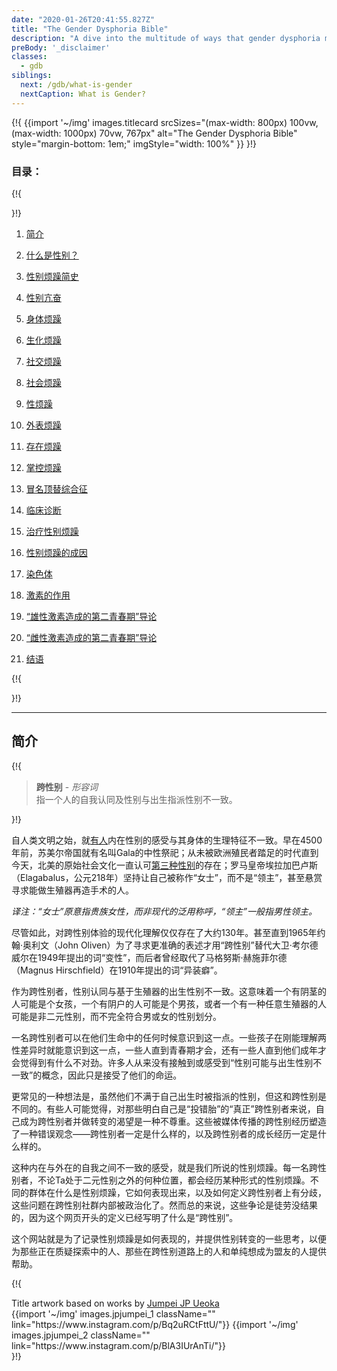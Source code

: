 ```yaml
---
date: "2020-01-26T20:41:55.827Z"
title: "The Gender Dysphoria Bible"
description: "A dive into the multitude of ways that gender dysphoria manifests and what it means to be transgender."
preBody: '_disclaimer'
classes:
  - gdb
siblings:
  next: /gdb/what-is-gender
  nextCaption: What is Gender?
---
```



{!{
{{import
  '~/img'
  images.titlecard
  srcSizes="(max-width: 800px) 100vw, (max-width: 1000px) 70vw, 767px"
  alt="The Gender Dysphoria Bible"
  style="margin-bottom: 1em;"
  imgStyle="width: 100%"
}}
}!}

### 目录：

{!{ <div class="two-column-list"> }!}

1. [简介](#introduction)

2. [什么是性别？](/gdb/what-is-gender)

3. [性别烦躁简史](/gdb/history)

4. [性别亢奋](/gdb/euphoria)

5. [身体烦躁](/gdb/physical-dysphoria)

6. [生化烦躁](/gdb/biochemical-dysphoria)

7. [社交烦躁](/gdb/social-dysphoria)

8. [社会烦躁](/gdb/societal-dysphoria)

9. [性烦躁](/gdb/sexual-dysphoria)

10. [外表烦躁](/gdb/presentational-dysphoria)

11. [存在烦躁](/gdb/existential-dysphoria)

12. [掌控烦躁](/gdb/managed-dysphoria)

13. [冒名顶替综合征](/gdb/impostor-syndrome)

14. [临床诊断](/gdb/diagnoses)

15. [治疗性别烦躁](/gdb/treatment)

16. [性别烦躁的成因](/gdb/causes)

17. [染色体](/gdb/chromosomes)

18. [激素的作用](/gdb/hormones)

19. [“雄性激素造成的第二青春期”导论](/gdb/second-puberty-masc)

20. [“雌性激素造成的第二青春期”导论](/gdb/second-puberty-fem)

21. [结语](/gdb/conclusion)

{!{ </div> }!}

<hr class="print-break-after print-hidden">

## 简介

{!{
<div class="gutter"><blockquote>
  <strong>跨性别</strong> - <em>形容词</em><br>
  指一个人的自我认同及性别与出生指派性别不一致。
</blockquote></div>
}!}

自人类文明之始，就[有人](https://en.wikipedia.org/wiki/Transgender_history)内在性别的感受与其身体的生理特征不一致。早在4500年前，苏美尔帝国就有名叫Gala的中性祭祀；从未被欧洲殖民者踏足的时代直到今天，北美的原始社会文化一直认可[第三种性别](https://en.wikipedia.org/wiki/Third_gender)的存在；罗马皇帝埃拉加巴卢斯（Elagabalus，公元218年）坚持让自己被称作“女士”，而不是“领主”，甚至悬赏寻求能做生殖器再造手术的人。

*译注：“女士”原意指贵族女性，而非现代的泛用称呼，“领主”一般指男性领主。*

尽管如此，对跨性别体验的现代化理解仅仅存在了大约130年。甚至直到1965年约翰·奥利文（John Oliven）为了寻求更准确的表述才用“跨性别”替代大卫·考尔德威尔在1949年提出的词“变性”，而后者曾经取代了马格努斯·赫施菲尔德（Magnus Hirschfield）在1910年提出的词“异装癖”。

作为跨性别者，性别认同与基于生殖器的出生性别不一致。这意味着一个有阴茎的人可能是个女孩，一个有阴户的人可能是个男孩，或者一个有一种任意生殖器的人可能是非二元性别，而不完全符合男或女的性别划分。

一名跨性别者可以在他们生命中的任何时候意识到这一点。一些孩子在刚能理解两性差异时就能意识到这一点，一些人直到青春期才会，还有一些人直到他们成年才会觉得到有什么不对劲。许多人从来没有接触到或感受到“性别可能与出生性别不一致”的概念，因此只是接受了他们的命运。

更常见的一种想法是，虽然他们不满于自己出生时被指派的性别，但这和跨性别是不同的。有些人可能觉得，对那些明白自己是“投错胎”的“真正”跨性别者来说，自己成为跨性别者并做转变的渴望是一种不尊重。这些被媒体传播的跨性别经历塑造了一种错误观念——跨性别者一定是什么样的，以及跨性别者的成长经历一定是什么样的。

这种内在与外在的自我之间不一致的感受，就是我们所说的性别烦躁。每一名跨性别者，不论Ta处于二元性别之外的何种位置，都会经历某种形式的性别烦躁。不同的群体在什么是性别烦躁，它如何表现出来，以及如何定义跨性别者上有分歧，这些问题在跨性别社群内部被政治化了。然而总的来说，这些争论是徒劳没结果的，因为这个网页开头的定义已经写明了什么是“跨性别”。

这个网站就是为了记录性别烦躁是如何表现的，并提供性别转变的一些思考，以便为那些正在质疑探索中的人、那些在跨性别道路上的人和单纯想成为盟友的人提供帮助。

{!{
<div class="gutter flex flex-end print-inline print-span2 print-center">
<span>Title artwork based on works by <a href="https://www.instagram.com/jp_means_jumpei/">Jumpei JP Ueoka</a></span>
<div class="grid-row" style="grid-template-columns: 1fr 1fr">
{{import '~/img' images.jpjumpei_1 className="" link="https://www.instagram.com/p/Bq2uRCtFttU/"}}
{{import '~/img' images.jpjumpei_2 className="" link="https://www.instagram.com/p/BlA3IUrAnTi/"}}
</div>
</div>
}!}
